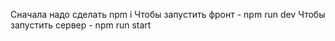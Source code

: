 Сначала надо сделать npm i
Чтобы запустить фронт - npm run dev
Чтобы запустить сервер - npm run start
